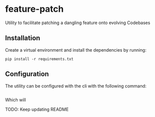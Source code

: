 # feature-patch
Utility to facilitate patching a dangling feature onto evolving Codebases


## Installation

Create a virtual environment and install the dependencies by running:

```
pip install -r requirements.txt
```

## Configuration

The utility can be configured with the cli with the following command:

```

```

Which will 

TODO: Keep updating README